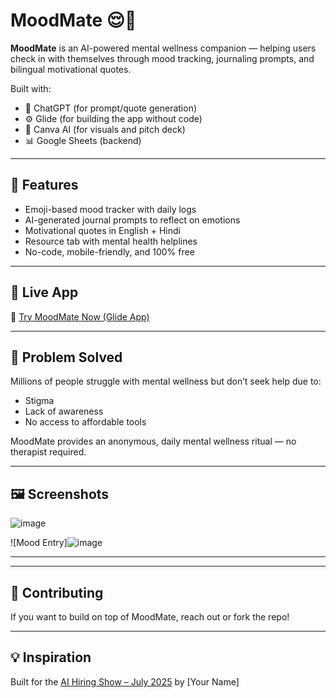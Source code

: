 # MoodMate 😌🧠

**MoodMate** is an AI-powered mental wellness companion — helping users check in with themselves through mood tracking, journaling prompts, and bilingual motivational quotes.

Built with:
- 💬 ChatGPT (for prompt/quote generation)
- ⚙️ Glide (for building the app without code)
- 🎨 Canva AI (for visuals and pitch deck)
- 📊 Google Sheets (backend)

---

## 📱 Features

- Emoji-based mood tracker with daily logs
- AI-generated journal prompts to reflect on emotions
- Motivational quotes in English + Hindi
- Resource tab with mental health helplines
- No-code, mobile-friendly, and 100% free

---

## 🚀 Live App

🔗 [Try MoodMate Now (Glide App)]([https://your-glide-app-link-goes-here.com](https://ronnys-app-hhw6.glide.page))

---

## 🎯 Problem Solved

Millions of people struggle with mental wellness but don’t seek help due to:
- Stigma
- Lack of awareness
- No access to affordable tools

MoodMate provides an anonymous, daily mental wellness ritual — no therapist required.

---

## 🖼️ Screenshots

![image](https://github.com/user-attachments/assets/f48f1f22-13e6-4266-b7ca-97910579dafa)

![Mood Entry]![image](https://github.com/user-attachments/assets/72096ada-7cf4-4fc9-91dc-27873dae0862)


---



---

## 🤝 Contributing

If you want to build on top of MoodMate, reach out or fork the repo!

---

## 💡 Inspiration

Built for the [AI Hiring Show – July 2025](https://rabbitt.ai) by [Your Name]


